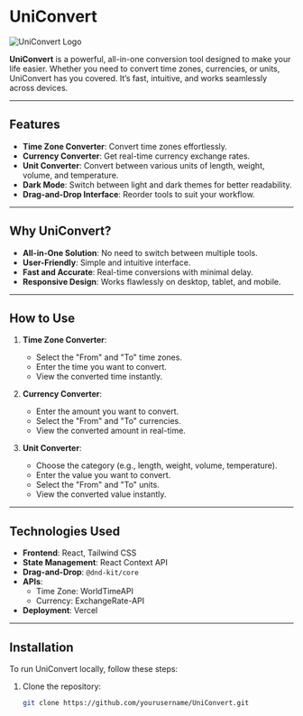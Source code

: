 # UniConvert

![UniConvert Logo](public/logo.png)

**UniConvert** is a powerful, all-in-one conversion tool designed to make your life easier. Whether you need to convert time zones, currencies, or units, UniConvert has you covered. It’s fast, intuitive, and works seamlessly across devices.

<!-- 👉 [Live Demo](https://UniConvert.app) -->

---

## Features

- **Time Zone Converter**: Convert time zones effortlessly.
- **Currency Converter**: Get real-time currency exchange rates.
- **Unit Converter**: Convert between various units of length, weight, volume, and temperature.
- **Dark Mode**: Switch between light and dark themes for better readability.
- **Drag-and-Drop Interface**: Reorder tools to suit your workflow.

---

## Why UniConvert?

- **All-in-One Solution**: No need to switch between multiple tools.
- **User-Friendly**: Simple and intuitive interface.
- **Fast and Accurate**: Real-time conversions with minimal delay.
- **Responsive Design**: Works flawlessly on desktop, tablet, and mobile.

---

## How to Use

1. **Time Zone Converter**:
   - Select the "From" and "To" time zones.
   - Enter the time you want to convert.
   - View the converted time instantly.

2. **Currency Converter**:
   - Enter the amount you want to convert.
   - Select the "From" and "To" currencies.
   - View the converted amount in real-time.

3. **Unit Converter**:
   - Choose the category (e.g., length, weight, volume, temperature).
   - Enter the value you want to convert.
   - Select the "From" and "To" units.
   - View the converted value instantly.

---

## Technologies Used

- **Frontend**: React, Tailwind CSS
- **State Management**: React Context API
- **Drag-and-Drop**: `@dnd-kit/core`
- **APIs**:
  - Time Zone: WorldTimeAPI
  - Currency: ExchangeRate-API
- **Deployment**: Vercel

---

## Installation

To run UniConvert locally, follow these steps:

1. Clone the repository:
   ```bash
   git clone https://github.com/yourusername/UniConvert.git